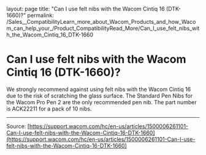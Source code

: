 layout: page
title: "Can I use felt nibs with the Wacom Cintiq 16 (DTK-1660)?"
permalink: /Sales__CompatibilityLearn_more_about_Wacom_Products_and_how_Wacom_can_help_your_/Product_CompatibilityRead_More/Can_I_use_felt_nibs_with_the_Wacom_Cintiq_16_DTK-1660

# Can I use felt nibs with the Wacom Cintiq 16 (DTK-1660)?

We strongly recommend against using felt nibs with the Wacom Cintiq 16 due to the risk of scratching the glass surface. The Standard Pen Nibs for the Wacom Pro Pen 2 are the only recommended pen nib. The part number is ACK22211 for a pack of 10 nibs.

---
Source: [https://support.wacom.com/hc/en-us/articles/1500006261101-Can-I-use-felt-nibs-with-the-Wacom-Cintiq-16-DTK-1660](https://support.wacom.com/hc/en-us/articles/1500006261101-Can-I-use-felt-nibs-with-the-Wacom-Cintiq-16-DTK-1660)
